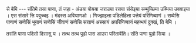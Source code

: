 से बेमि --- संतिमे तसा पाणा, तं जहा - अंडया पोयया जराउया रसया संसेइया सम्मुच्छिमा उब्भिया उववाइया । एस संसारे त्ति पवुच्चइ । मंदस्स अवियाणओ । णिज्झाइत्ता पडिलेहित्ता पत्तेयं परिणिव्वाणं । सव्वेसि पाणाणं सव्वेसिं भूयाणं सव्वेसिं जीवाणं सव्वेसि सत्ताणं अस्सायं अपरिणिव्वाणं महब्भयं दुक्खं, ति बेमि । 

तसंति पाणा पदिसो दिसासु य । तत्थ तत्थ पुढो पास
आउरा परितावेंति। संति पाणा पुढो सिया ।